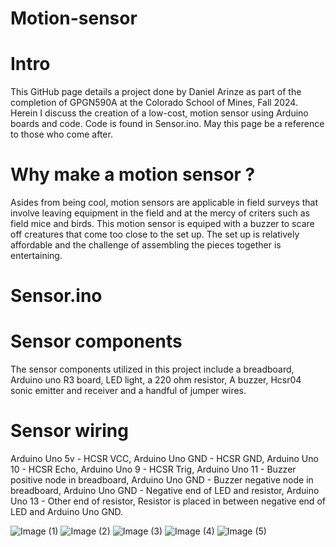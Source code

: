 # Motion-sensor
# Intro
This GitHub page details a project done by Daniel Arinze as part of the completion of GPGN590A at the Colorado School of Mines, Fall 2024. Herein I discuss the creation of a low-cost, motion sensor using Arduino boards and code. Code is found in Sensor.ino. May this page be a reference to those who come after.
# Why make a motion sensor ?
Asides from being cool, motion sensors are applicable in field surveys that involve leaving equipment in the field and at the mercy of criters such as field mice and birds. This motion sensor is equiped with a buzzer to scare off creatures that come too close to the set up. The set up is relatively affordable and the challenge of assembling the pieces together is entertaining.
# Sensor.ino

# Sensor components
The sensor components utilized in this project include a breadboard, Arduino uno R3 board, LED light, a 220 ohm resistor, A buzzer, Hcsr04 sonic emitter and receiver and a handful of jumper wires.
# Sensor wiring
Arduino Uno 5v - HCSR VCC,
Arduino Uno GND - HCSR GND,
Arduino Uno 10 - HCSR Echo,
Arduino Uno 9 - HCSR Trig,
Arduino Uno 11 - Buzzer positive node in breadboard,
Arduino Uno GND - Buzzer negative node in breadboard,
Arduino Uno GND - Negative end of LED and resistor,
Arduino Uno 13 - Other end of resistor,
Resistor is placed in between negative end of LED and Arduino Uno GND.

![Image (1)](https://github.com/user-attachments/assets/17bb7ff4-ae45-4b30-a60c-810397d9fd8a)
![Image (2)](https://github.com/user-attachments/assets/77b5a643-2f36-4690-9a66-cb6748ca8883)
![Image (3)](https://github.com/user-attachments/assets/4b0aaf3a-89be-4e20-bf80-14e3f1b97908)
![Image (4)](https://github.com/user-attachments/assets/5c4e75e3-ff8a-4bb0-8ea5-8442a1731479)
![Image (5)](https://github.com/user-attachments/assets/37bbfc08-5c59-4de0-8ba2-7d930e410ff1)
